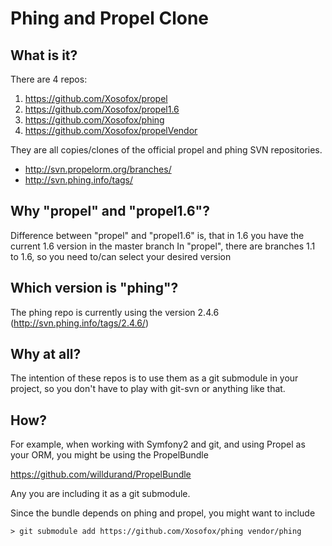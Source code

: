 Phing and Propel Clone
======================

What is it?
-----------

There are 4 repos:

1. https://github.com/Xosofox/propel
2. https://github.com/Xosofox/propel1.6
3. https://github.com/Xosofox/phing
4. https://github.com/Xosofox/propelVendor

They are all copies/clones of the official propel and phing SVN repositories.
* http://svn.propelorm.org/branches/
* http://svn.phing.info/tags/

Why "propel" and "propel1.6"?
-----------------------------

Difference between "propel" and "propel1.6" is, that in 1.6 you have the current 1.6 version in the master branch
In "propel", there are branches 1.1 to 1.6, so you need to/can select your desired version

Which version is "phing"?
-------------------------

The phing repo is currently using the version 2.4.6 (http://svn.phing.info/tags/2.4.6/)

Why at all?
-----------

The intention of these repos is to use them as a git submodule in your project, so you don't have to play with git-svn or anything like that.

How?
----

For example, when working with Symfony2 and git, and using Propel as your ORM, you might be using the PropelBundle

https://github.com/willdurand/PropelBundle

Any you are including it as a git submodule.

Since the bundle depends on phing and propel, you might want to include

    > git submodule add https://github.com/Xosofox/phing vendor/phing
